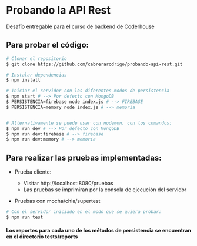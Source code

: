 # Probando la API Rest
Desafío entregable para el curso de backend de Coderhouse

## Para probar el código:

```bash
# Clonar el repositorio
$ git clone https://github.com/cabrerarodrigo/probando-api-rest.git

# Instalar dependencias
$ npm install

# Iniciar el servidor con los diferentes modos de persistencia
$ npm start # --> Por defecto con MongoDB
$ PERSISTENCIA=firebase node index.js # --> FIREBASE
$ PERSISTENCIA=memory node index.js # --> memoria


# Alternativamente se puede usar con nodemon, con los comandos:
$ npm run dev # --> Por defecto con MongoDB
$ npm run dev:firebase # --> firebase
$ npm run dev:memory # --> memoria
```

## Para realizar las pruebas implementadas: 

- Prueba cliente:
    - Visitar http://localhost:8080/pruebas
    - Las pruebas se imprimiran por la consola de ejecución del servidor

- Pruebas con mocha/chia/supertest
```bash
# Con el servidor iniciado en el modo que se quiera probar:
$ npm run test
```

#### Los reportes para cada uno de los métodos de persistencia se encuentran en el directorio tests/reports